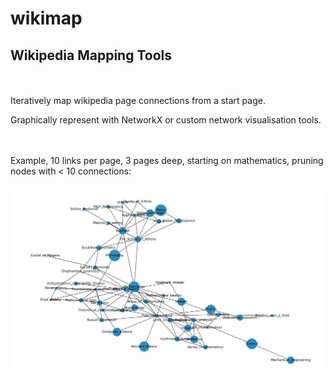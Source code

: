 # wikimap
<h2>Wikipedia Mapping Tools</h2>
<br><br>
Iteratively map wikipedia page connections from a start page.

Graphically represent with NetworkX or custom network visualisation tools.
<br><br><br>

Example, 10 links per page, 3 pages deep, starting on mathematics, pruning nodes with < 10 connections:

<img src="images/mathematics.png">
